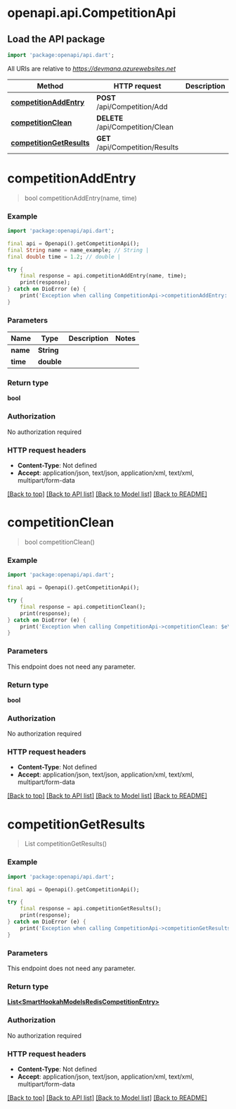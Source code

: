 # openapi.api.CompetitionApi

## Load the API package
```dart
import 'package:openapi/api.dart';
```

All URIs are relative to *https://devmana.azurewebsites.net*

Method | HTTP request | Description
------------- | ------------- | -------------
[**competitionAddEntry**](CompetitionApi.md#competitionaddentry) | **POST** /api/Competition/Add | 
[**competitionClean**](CompetitionApi.md#competitionclean) | **DELETE** /api/Competition/Clean | 
[**competitionGetResults**](CompetitionApi.md#competitiongetresults) | **GET** /api/Competition/Results | 


# **competitionAddEntry**
> bool competitionAddEntry(name, time)



### Example
```dart
import 'package:openapi/api.dart';

final api = Openapi().getCompetitionApi();
final String name = name_example; // String | 
final double time = 1.2; // double | 

try {
    final response = api.competitionAddEntry(name, time);
    print(response);
} catch on DioError (e) {
    print('Exception when calling CompetitionApi->competitionAddEntry: $e\n');
}
```

### Parameters

Name | Type | Description  | Notes
------------- | ------------- | ------------- | -------------
 **name** | **String**|  | 
 **time** | **double**|  | 

### Return type

**bool**

### Authorization

No authorization required

### HTTP request headers

 - **Content-Type**: Not defined
 - **Accept**: application/json, text/json, application/xml, text/xml, multipart/form-data

[[Back to top]](#) [[Back to API list]](../README.md#documentation-for-api-endpoints) [[Back to Model list]](../README.md#documentation-for-models) [[Back to README]](../README.md)

# **competitionClean**
> bool competitionClean()



### Example
```dart
import 'package:openapi/api.dart';

final api = Openapi().getCompetitionApi();

try {
    final response = api.competitionClean();
    print(response);
} catch on DioError (e) {
    print('Exception when calling CompetitionApi->competitionClean: $e\n');
}
```

### Parameters
This endpoint does not need any parameter.

### Return type

**bool**

### Authorization

No authorization required

### HTTP request headers

 - **Content-Type**: Not defined
 - **Accept**: application/json, text/json, application/xml, text/xml, multipart/form-data

[[Back to top]](#) [[Back to API list]](../README.md#documentation-for-api-endpoints) [[Back to Model list]](../README.md#documentation-for-models) [[Back to README]](../README.md)

# **competitionGetResults**
> List<SmartHookahModelsRedisCompetitionEntry> competitionGetResults()



### Example
```dart
import 'package:openapi/api.dart';

final api = Openapi().getCompetitionApi();

try {
    final response = api.competitionGetResults();
    print(response);
} catch on DioError (e) {
    print('Exception when calling CompetitionApi->competitionGetResults: $e\n');
}
```

### Parameters
This endpoint does not need any parameter.

### Return type

[**List&lt;SmartHookahModelsRedisCompetitionEntry&gt;**](SmartHookahModelsRedisCompetitionEntry.md)

### Authorization

No authorization required

### HTTP request headers

 - **Content-Type**: Not defined
 - **Accept**: application/json, text/json, application/xml, text/xml, multipart/form-data

[[Back to top]](#) [[Back to API list]](../README.md#documentation-for-api-endpoints) [[Back to Model list]](../README.md#documentation-for-models) [[Back to README]](../README.md)

